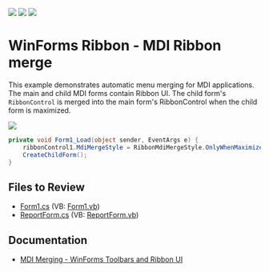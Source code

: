 <!-- default badges list -->
![](https://img.shields.io/endpoint?url=https://codecentral.devexpress.com/api/v1/VersionRange/128617227/13.1.4%2B)
[![](https://img.shields.io/badge/Open_in_DevExpress_Support_Center-FF7200?style=flat-square&logo=DevExpress&logoColor=white)](https://supportcenter.devexpress.com/ticket/details/E1917)
[![](https://img.shields.io/badge/📖_How_to_use_DevExpress_Examples-e9f6fc?style=flat-square)](https://docs.devexpress.com/GeneralInformation/403183)
<!-- default badges end -->

# WinForms Ribbon - MDI Ribbon merge

This example demonstrates automatic menu merging for MDI applications. The main and child MDI forms contain Ribbon UI. The child form's `RibbonControl` is merged into the main form's RibbonControl when the child form is maximized.

![](https://raw.githubusercontent.com/DevExpress-Examples/how-to-merge-ribbon-controls-e1917/13.1.4%2B/media/winforms-ribbon-merge-mdi.png)

```csharp
private void Form1_Load(object sender, EventArgs e) {
    ribbonControl1.MdiMergeStyle = RibbonMdiMergeStyle.OnlyWhenMaximized;
    CreateChildForm();
}
```


## Files to Review

* [Form1.cs](./CS/RibbonMerging/Form1.cs) (VB: [Form1.vb](./VB/RibbonMerging/Form1.vb))
* [ReportForm.cs](./CS/RibbonMerging/ReportForm.cs) (VB: [ReportForm.vb](./VB/RibbonMerging/ReportForm.vb))


## Documentation

* [MDI Merging - WinForms Toolbars and Ribbon UI](https://docs.devexpress.com/WindowsForms/1099/controls-and-libraries/ribbon-bars-and-menu/bars/mdi-merging)
